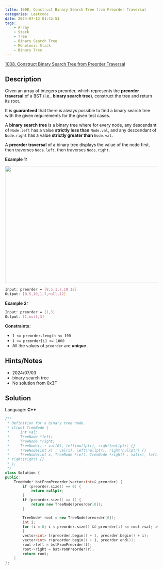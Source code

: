 ```yaml
---
title: 1008. Construct Binary Search Tree from Preorder Traversal
categories: Leetcode
date: 2024-07-13 01:42:51
tags:
    - Array
    - Stack
    - Tree
    - Binary Search Tree
    - Monotonic Stack
    - Binary Tree
---
```


[1008. Construct Binary Search Tree from Preorder Traversal](https://leetcode.com/problems/construct-binary-search-tree-from-preorder-traversal/description/)

## Description

Given an array of integers preorder, which represents the **preorder traversal** of a BST (i.e., **binary search tree**), construct the tree and return its root.

It is **guaranteed** that there is always possible to find a binary search tree with the given requirements for the given test cases.

A **binary search tree** is a binary tree where for every node, any descendant of `Node.left` has a value **strictly less than** `Node.val`, and any descendant of `Node.right` has a value **strictly greater than** `Node.val`.

A **preorder traversal** of a binary tree displays the value of the node first, then traverses `Node.left`, then traverses `Node.right`.

**Example 1:**

<img alt="" src="https://assets.leetcode.com/uploads/2019/03/06/1266.png" style="height: 386px; width: 590px;">

```bash
Input: preorder = [8,5,1,7,10,12]
Output: [8,5,10,1,7,null,12]
```

**Example 2:**

```bash
Input: preorder = [1,3]
Output: [1,null,3]
```

**Constraints:**

- `1 <= preorder.length <= 100`
- `1 <= preorder[i] <= 1000`
- All the values of `preorder` are **unique** .

## Hints/Notes

- 2024/07/03
- binary search tree
- No solution from 0x3F

## Solution

Language: **C++**

```C++
/**
 * Definition for a binary tree node.
 * struct TreeNode {
 *     int val;
 *     TreeNode *left;
 *     TreeNode *right;
 *     TreeNode() : val(0), left(nullptr), right(nullptr) {}
 *     TreeNode(int x) : val(x), left(nullptr), right(nullptr) {}
 *     TreeNode(int x, TreeNode *left, TreeNode *right) : val(x), left(left),
 * right(right) {}
 * };
 */
class Solution {
public:
    TreeNode* bstFromPreorder(vector<int>& preorder) {
        if (preorder.size() == 0) {
            return nullptr;
        }
        if (preorder.size() == 1) {
            return new TreeNode(preorder[0]);
        }

        TreeNode* root = new TreeNode(preorder[0]);
        int i;
        for (i = 0; i < preorder.size() && preorder[i] <= root->val; i++) {
        }
        vector<int> l(preorder.begin() + 1, preorder.begin() + i);
        vector<int> r(preorder.begin() + i, preorder.end());
        root->left = bstFromPreorder(l);
        root->right = bstFromPreorder(r);
        return root;
    }
};
```
